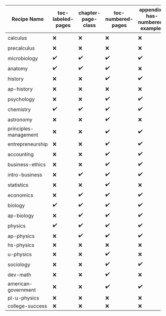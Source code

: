 | Recipe Name | toc-labeled-pages | chapter-page-class | toc-numbered-pages | appendix-has-numbered-examples | increment-section-counter-for-lo | trash-abstract-in-preface | EOCsection-links | titles-in-examples | module-titled-notes | appendix-top-title-copy | custom-lists | groupChapOutlineIntroContent | tagSplash | toc-title-word | give-composites-ids | use-title-nodes |
| --- | --- | --- | --- | --- | --- | --- | --- | --- | --- | --- | --- | --- | --- | --- | --- | --- |
| calculus | :x: | :x: | :x: | :x: | :x: | :x: | :x: | :heavy_check_mark: | :x: | :x: | :heavy_check_mark: | :x: | :x: | :x: | :x: | :x: |
| precalculus | :x: | :x: | :x: | :x: | :x: | :x: | :x: | :heavy_check_mark: | :heavy_check_mark: | :x: | :x: | :x: | :x: | :x: | :x: | :x: |
| microbiology | :heavy_check_mark: | :heavy_check_mark: | :heavy_check_mark: | :heavy_check_mark: | :heavy_check_mark: | :heavy_check_mark: | :heavy_check_mark: | :heavy_check_mark: | :heavy_check_mark: | :heavy_check_mark: | :heavy_check_mark: | :heavy_check_mark: | :heavy_check_mark: | :heavy_check_mark: | :heavy_check_mark: | :heavy_check_mark: |
| anatomy | :heavy_check_mark: | :heavy_check_mark: | :heavy_check_mark: | :x: | :heavy_check_mark: | :heavy_check_mark: | :heavy_check_mark: | :heavy_check_mark: | :heavy_check_mark: | :heavy_check_mark: | :heavy_check_mark: | :heavy_check_mark: | :heavy_check_mark: | :heavy_check_mark: | :heavy_check_mark: | :heavy_check_mark: |
| history | :x: | :x: | :heavy_check_mark: | :heavy_check_mark: | :x: | :x: | :x: | :x: | :x: | :x: | :heavy_check_mark: | :x: | :x: | :x: | :x: | :x: |
| ap-history | :x: | :x: | :x: | :x: | :x: | :x: | :x: | :x: | :x: | :x: | :x: | :x: | :x: | :x: | :x: | :heavy_check_mark: |
| psychology | :x: | :x: | :heavy_check_mark: | :heavy_check_mark: | :x: | :x: | :x: | :x: | :x: | :heavy_check_mark: | :heavy_check_mark: | :x: | :x: | :x: | :x: | :x: |
| chemistry | :heavy_check_mark: | :heavy_check_mark: | :heavy_check_mark: | :heavy_check_mark: | :heavy_check_mark: | :heavy_check_mark: | :heavy_check_mark: | :heavy_check_mark: | :heavy_check_mark: | :heavy_check_mark: | :heavy_check_mark: | :heavy_check_mark: | :heavy_check_mark: | :heavy_check_mark: | :heavy_check_mark: | :heavy_check_mark: |
| astronomy | :x: | :x: | :heavy_check_mark: | :x: | :x: | :x: | :x: | :x: | :x: | :heavy_check_mark: | :heavy_check_mark: | :x: | :x: | :x: | :x: | :x: |
| principles-management | :x: | :x: | :heavy_check_mark: | :heavy_check_mark: | :x: | :x: | :x: | :x: | :x: | :x: | :heavy_check_mark: | :x: | :x: | :x: | :x: | :x: |
| entrepreneurship | :x: | :x: | :heavy_check_mark: | :heavy_check_mark: | :heavy_check_mark: | :heavy_check_mark: | :x: | :x: | :x: | :x: | :heavy_check_mark: | :x: | :x: | :x: | :x: | :x: |
| accounting | :x: | :x: | :heavy_check_mark: | :heavy_check_mark: | :heavy_check_mark: | :x: | :x: | :x: | :x: | :x: | :heavy_check_mark: | :x: | :x: | :x: | :x: | :x: |
| business-ethics | :x: | :x: | :heavy_check_mark: | :heavy_check_mark: | :heavy_check_mark: | :heavy_check_mark: | :x: | :x: | :x: | :x: | :heavy_check_mark: | :x: | :x: | :x: | :x: | :x: |
| intro-business | :x: | :heavy_check_mark: | :heavy_check_mark: | :heavy_check_mark: | :heavy_check_mark: | :heavy_check_mark: | :x: | :x: | :x: | :x: | :heavy_check_mark: | :x: | :x: | :x: | :x: | :x: |
| statistics | :x: | :x: | :heavy_check_mark: | :x: | :x: | :x: | :x: | :x: | :x: | :heavy_check_mark: | :heavy_check_mark: | :x: | :x: | :x: | :x: | :x: |
| economics | :x: | :heavy_check_mark: | :heavy_check_mark: | :heavy_check_mark: | :heavy_check_mark: | :heavy_check_mark: | :heavy_check_mark: | :x: | :x: | :heavy_check_mark: | :heavy_check_mark: | :x: | :x: | :x: | :x: | :x: |
| biology | :heavy_check_mark: | :heavy_check_mark: | :heavy_check_mark: | :heavy_check_mark: | :heavy_check_mark: | :heavy_check_mark: | :heavy_check_mark: | :heavy_check_mark: | :heavy_check_mark: | :heavy_check_mark: | :heavy_check_mark: | :heavy_check_mark: | :heavy_check_mark: | :heavy_check_mark: | :heavy_check_mark: | :heavy_check_mark: |
| ap-biology | :x: | :heavy_check_mark: | :heavy_check_mark: | :heavy_check_mark: | :heavy_check_mark: | :heavy_check_mark: | :heavy_check_mark: | :x: | :x: | :heavy_check_mark: | :heavy_check_mark: | :x: | :x: | :x: | :x: | :x: |
| physics | :heavy_check_mark: | :heavy_check_mark: | :heavy_check_mark: | :heavy_check_mark: | :heavy_check_mark: | :heavy_check_mark: | :heavy_check_mark: | :x: | :x: | :heavy_check_mark: | :heavy_check_mark: | :x: | :x: | :heavy_check_mark: | :heavy_check_mark: | :x: |
| ap-physics | :x: | :heavy_check_mark: | :heavy_check_mark: | :heavy_check_mark: | :heavy_check_mark: | :heavy_check_mark: | :heavy_check_mark: | :x: | :x: | :heavy_check_mark: | :heavy_check_mark: | :x: | :x: | :x: | :x: | :x: |
| hs-physics | :x: | :x: | :x: | :x: | :x: | :x: | :x: | :x: | :x: | :x: | :x: | :x: | :x: | :x: | :x: | :x: |
| u-physics | :x: | :x: | :heavy_check_mark: | :x: | :x: | :x: | :x: | :x: | :x: | :heavy_check_mark: | :heavy_check_mark: | :x: | :x: | :x: | :x: | :x: |
| sociology | :x: | :x: | :heavy_check_mark: | :heavy_check_mark: | :x: | :x: | :x: | :x: | :x: | :heavy_check_mark: | :heavy_check_mark: | :x: | :x: | :x: | :x: | :x: |
| dev-math | :x: | :x: | :heavy_check_mark: | :x: | :x: | :x: | :x: | :x: | :x: | :heavy_check_mark: | :x: | :x: | :x: | :x: | :x: | :x: |
| american-government | :x: | :x: | :heavy_check_mark: | :heavy_check_mark: | :x: | :x: | :x: | :x: | :x: | :heavy_check_mark: | :heavy_check_mark: | :x: | :x: | :x: | :x: | :x: |
| pl-u-physics | :x: | :x: | :x: | :x: | :x: | :x: | :x: | :x: | :x: | :x: | :x: | :x: | :x: | :x: | :x: | :x: |
| college-success | :x: | :x: | :x: | :x: | :x: | :x: | :x: | :x: | :x: | :x: | :x: | :x: | :x: | :x: | :x: | :x: |

